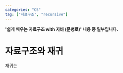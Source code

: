 ```yaml
---
categories: "CS"
tag: ["자료구조", "recursive"]
---
```


<div class="notice--danger">
    <b>'쉽게 배우는 자료구조 with 자바 (문병로)' 내용 중 일부입니다.</b>
</div>

# 자료구조와 재귀

재귀는 